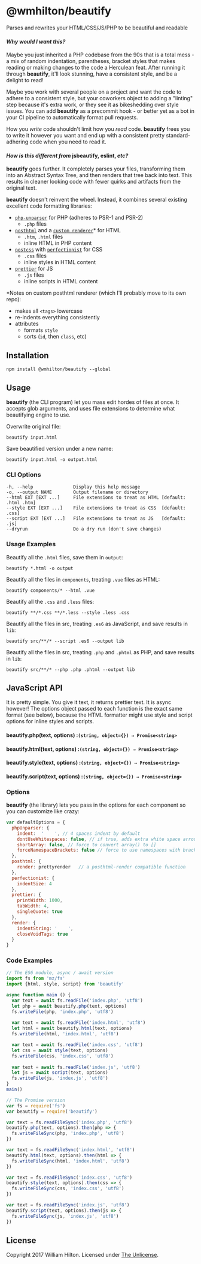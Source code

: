 # @wmhilton/beautify
Parses and rewrites your HTML/CSS/JS/PHP to be beautiful and readable

#### *Why would I want this?*

Maybe you just inherited a PHP codebase from the 90s that is a total mess - a mix of random indentation, parentheses, bracket styles that makes reading or making changes to the code a Herculean feat. After running it through **beautify**, it'll look stunning, have a consistent style, and be a delight to read!

Maybe you work with several people on a project and want the code to adhere to a consistent style, but your coworkers object to adding a "linting" step because it's extra work, or they see it as bikeshedding over style issues. You can add **beautify** as a precommit hook - or better yet as a bot in your CI pipeline to automatically format pull requests.

How you *write* code shouldn't limit how you *read* code. **beautify** frees you to write it however you want and end up with a consistent pretty standard-adhering code when you need to read it.

#### *How is this different from* jsbeautify, eslint, *etc?*

**beautify** goes further. It completely parses your files, transforming them into an Abstract Syntax Tree, and then renders that tree back into text. This results in cleaner looking code with fewer quirks and artifacts from the original text.

**beautify** doesn't reinvent the wheel. Instead, it combines several existing excellent code formatting libraries:

- [`php-unparser`] for PHP (adheres to PSR-1 and PSR-2)
  - `.php` files
- [`posthtml`] and a [`custom renderer`]\* for HTML
  - `.htm`, `.html` files
  - inline HTML in PHP content
- [`postcss`] with [`perfectionist`] for CSS
  - `.css` files
  - inline styles in HTML content
- [`prettier`] for JS
  - `.js` files
  - inline scripts in HTML content

\*Notes on custom posthtml renderer (which I'll probably move to its own repo):

- makes all `<tags>` lowercase
- re-indents everything consistently
- attributes
  - formats `style`
  - sorts (`id`, then `class`, etc)


## Installation

```
npm install @wmhilton/beautify --global
```

## Usage

**beautify** (the CLI program) let you mass edit hordes of files at once.
It accepts glob arguments, and uses file extensions to determine what
beautifying engine to use.

Overwrite original file:

    beautify input.html

Save beautified version under a new name:

    beautify input.html -o output.html

### CLI Options

    -h, --help               Display this help message
    -o, --output NAME        Output filename or directory
    --html EXT [EXT ...]     File extensions to treat as HTML [default: .html .htm]
    --style EXT [EXT ...]    File extensions to treat as CSS  [default: .css]
    --script EXT [EXT ...]   File extensions to treat as JS   [default: .js]
    --dryrun                 Do a dry run (don't save changes)

### Usage Examples

Beautify all the `.html` files, save them in `output`:

    beautify *.html -o output

Beautify all the files in `components`, treating `.vue` files as HTML:

    beautify components/* --html .vue

Beautify all the `.css` and `.less` files:

    beautify **/*.css **/*.less --style .less .css

Beautify all the files in src, treating `.es6` as JavaScript, and save results in `lib`:

    beautify src/**/* --script .es6 --output lib

Beautify all the files in src, treating `.php` and `.phtml` as PHP, and save results in `lib`:

    beautify src/**/* --php .php .phtml --output lib


## JavaScript API

It is pretty simple. You give it text, it returns prettier text. It is async however! The options object passed to each function is the exact same format (see below), because the HTML formatter might use style and script options for inline styles and scripts.

#### beautify.php(text, options) :`(string, object={}) ⇒ Promise<string>`
#### beautify.html(text, options) :`(string, object={}) ⇒ Promise<string>`
#### beautify.style(text, options) :`(string, object={}) ⇒ Promise<string>`
#### beautify.script(text, options) :`(string, object={}) ⇒ Promise<string>`

### Options

**beautify** (the library) lets you pass in the options for each component so you can customize like crazy:

```js
var defaultOptions = {
  phpUnparser: {
    indent:  '    ', // 4 spaces indent by default
    dontUseWhitespaces: false, // if true, adds extra white space arround parenthesis,
    shortArray: false, // force to convert array() to []
    forceNamespaceBrackets: false // force to use namespaces with brackets (usefull when you want to concat every php file into a single one)
  },
  posthtml: {
    render: prettyrender   // a posthtml-render compatible function
  },
  perfectionist: {
    indentSize: 4
  },
  prettier: {
    printWidth: 1000,
    tabWidth: 4,
    singleQuote: true
  },
  render: {
    indentString: '    ',
    closeVoidTags: true
  }
}
```

### Code Examples

```js
// The ES6 module, async / await version
import fs from 'mz/fs'
import {html, style, script} from 'beautify'

async function main () {
  var text = await fs.readFile('index.php', 'utf8')
  let php = await beautify.php(text, options)
  fs.writeFile(php, 'index.php', 'utf8')
  
  var text = await fs.readFile('index.html', 'utf8')
  let html = await beautify.html(text, options)
  fs.writeFile(html, 'index.html', 'utf8')

  var text = await fs.readFile('index.css', 'utf8')
  let css = await style(text, options)
  fs.writeFile(css, 'index.css', 'utf8')
  
  var text = await fs.readFile('index.js', 'utf8')
  let js = await script(text, options)
  fs.writeFile(js, 'index.js', 'utf8')
}
main()
```

```js
// The Promise version
var fs = require('fs')
var beautify = require('beautify')

var text = fs.readFileSync('index.php', 'utf8')
beautify.php(text, options).then(php => {
  fs.writeFileSync(php, 'index.php', 'utf8')
})

var text = fs.readFileSync('index.html', 'utf8')
beautify.html(text, options).then(html => {
  fs.writeFileSync(html, 'index.html', 'utf8')
})

var text = fs.readFileSync('index.css', 'utf8')
beautify.style(text, options).then(css => {
  fs.writeFileSync(css, 'index.css', 'utf8')
})

var text = fs.readFileSync('index.js', 'utf8')
beautify.script(text, options).then(js => {
  fs.writeFileSync(js, 'index.js', 'utf8')
})
```

## License

Copyright 2017 William Hilton.
Licensed under [The Unlicense](http://unlicense.org/).
##

[`postcss`]: http://postcss.org
[`perfectionist`]: https://npmjs.org/package/perfectionist
[`posthtml`]: https://github.com/posthtml/posthtml
[`prettier`]: https://npmjs.org/package/prettier
[`custom renderer`]: https://github.com/wmhilton/beautify/tree/master/src/render-html/index.js
[`php-unparser`]: https://chris-l.github.io/php-unparser/
